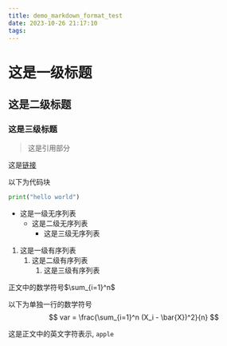 ```yaml
---
title: demo_markdown_format_test
date: 2023-10-26 21:17:10
tags:
---
```

# 这是一级标题

## 这是二级标题

### 这是三级标题

> 这是引用部分

这是[链接](www.baidu.com)

以下为代码块

```python
print("hello world")
```

- 这是一级无序列表
  - 这是二级无序列表
    - 这是三级无序列表

1. 这是一级有序列表
   1. 这是二级有序列表
      1. 这是三级有序列表

正文中的数学符号$\sum_{i=1}^n$

以下为单独一行的数学符号
$$
var = \frac{\sum_{i=1}^n (X_i - \bar{X})^2}{n}
$$

这是正文中的英文字符表示, `apple`
